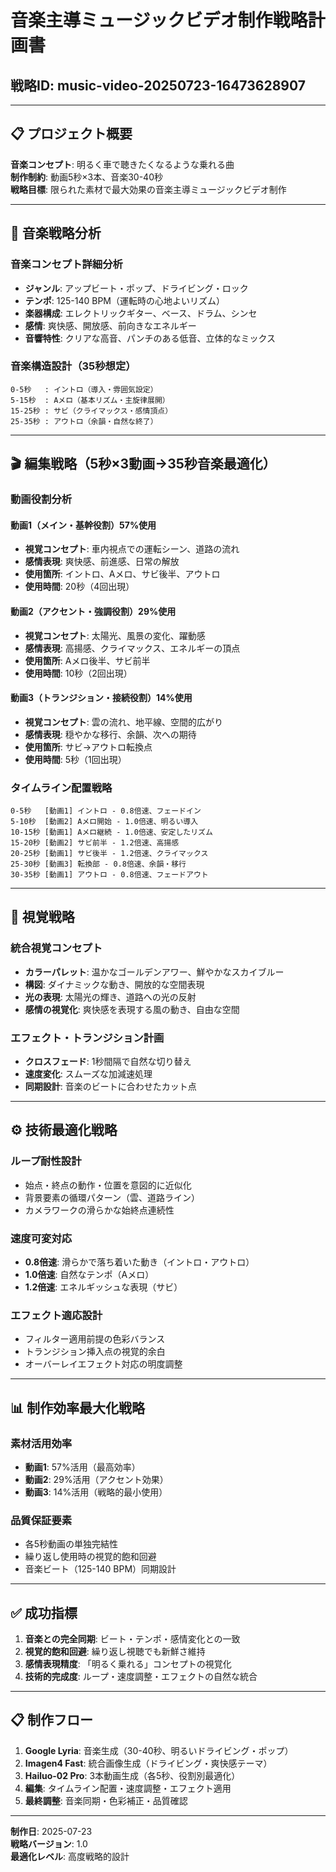 # 音楽主導ミュージックビデオ制作戦略計画書
## 戦略ID: music-video-20250723-16473628907

---

## 📋 プロジェクト概要

**音楽コンセプト**: 明るく車で聴きたくなるような乗れる曲  
**制作制約**: 動画5秒×3本、音楽30-40秒  
**戦略目標**: 限られた素材で最大効果の音楽主導ミュージックビデオ制作

---

## 🎵 音楽戦略分析

### 音楽コンセプト詳細分析
- **ジャンル**: アップビート・ポップ、ドライビング・ロック
- **テンポ**: 125-140 BPM（運転時の心地よいリズム）
- **楽器構成**: エレクトリックギター、ベース、ドラム、シンセ
- **感情**: 爽快感、開放感、前向きなエネルギー
- **音響特性**: クリアな高音、パンチのある低音、立体的なミックス

### 音楽構造設計（35秒想定）
```
0-5秒   : イントロ（導入・雰囲気設定）
5-15秒  : Aメロ（基本リズム・主旋律展開）
15-25秒 : サビ（クライマックス・感情頂点）
25-35秒 : アウトロ（余韻・自然な終了）
```

---

## 🎬 編集戦略（5秒×3動画→35秒音楽最適化）

### 動画役割分析

#### 動画1（メイン・基幹役割）57%使用
- **視覚コンセプト**: 車内視点での運転シーン、道路の流れ
- **感情表現**: 爽快感、前進感、日常の解放
- **使用箇所**: イントロ、Aメロ、サビ後半、アウトロ
- **使用時間**: 20秒（4回出現）

#### 動画2（アクセント・強調役割）29%使用
- **視覚コンセプト**: 太陽光、風景の変化、躍動感
- **感情表現**: 高揚感、クライマックス、エネルギーの頂点
- **使用箇所**: Aメロ後半、サビ前半
- **使用時間**: 10秒（2回出現）

#### 動画3（トランジション・接続役割）14%使用
- **視覚コンセプト**: 雲の流れ、地平線、空間的広がり
- **感情表現**: 穏やかな移行、余韻、次への期待
- **使用箇所**: サビ→アウトロ転換点
- **使用時間**: 5秒（1回出現）

### タイムライン配置戦略
```
0-5秒   [動画1] イントロ - 0.8倍速、フェードイン
5-10秒  [動画2] Aメロ開始 - 1.0倍速、明るい導入
10-15秒 [動画1] Aメロ継続 - 1.0倍速、安定したリズム
15-20秒 [動画2] サビ前半 - 1.2倍速、高揚感
20-25秒 [動画1] サビ後半 - 1.2倍速、クライマックス
25-30秒 [動画3] 転換部 - 0.8倍速、余韻・移行
30-35秒 [動画1] アウトロ - 0.8倍速、フェードアウト
```

---

## 🎨 視覚戦略

### 統合視覚コンセプト
- **カラーパレット**: 温かなゴールデンアワー、鮮やかなスカイブルー
- **構図**: ダイナミックな動き、開放的な空間表現
- **光の表現**: 太陽光の輝き、道路への光の反射
- **感情の視覚化**: 爽快感を表現する風の動き、自由な空間

### エフェクト・トランジション計画
- **クロスフェード**: 1秒間隔で自然な切り替え
- **速度変化**: スムーズな加減速処理
- **同期設計**: 音楽のビートに合わせたカット点

---

## ⚙️ 技術最適化戦略

### ループ耐性設計
- 始点・終点の動作・位置を意図的に近似化
- 背景要素の循環パターン（雲、道路ライン）
- カメラワークの滑らかな始終点連続性

### 速度可変対応
- **0.8倍速**: 滑らかで落ち着いた動き（イントロ・アウトロ）
- **1.0倍速**: 自然なテンポ（Aメロ）
- **1.2倍速**: エネルギッシュな表現（サビ）

### エフェクト適応設計
- フィルター適用前提の色彩バランス
- トランジション挿入点の視覚的余白
- オーバーレイエフェクト対応の明度調整

---

## 📊 制作効率最大化戦略

### 素材活用効率
- **動画1**: 57%活用（最高効率）
- **動画2**: 29%活用（アクセント効果）
- **動画3**: 14%活用（戦略的最小使用）

### 品質保証要素
- 各5秒動画の単独完結性
- 繰り返し使用時の視覚的飽和回避
- 音楽ビート（125-140 BPM）同期設計

---

## ✅ 成功指標

1. **音楽との完全同期**: ビート・テンポ・感情変化との一致
2. **視覚的飽和回避**: 繰り返し視聴でも新鮮さ維持
3. **感情表現精度**: 「明るく乗れる」コンセプトの視覚化
4. **技術的完成度**: ループ・速度調整・エフェクトの自然な統合

---

## 📋 制作フロー

1. **Google Lyria**: 音楽生成（30-40秒、明るいドライビング・ポップ）
2. **Imagen4 Fast**: 統合画像生成（ドライビング・爽快感テーマ）
3. **Hailuo-02 Pro**: 3本動画生成（各5秒、役割別最適化）
4. **編集**: タイムライン配置・速度調整・エフェクト適用
5. **最終調整**: 音楽同期・色彩補正・品質確認

---

**制作日**: 2025-07-23  
**戦略バージョン**: 1.0  
**最適化レベル**: 高度戦略的設計